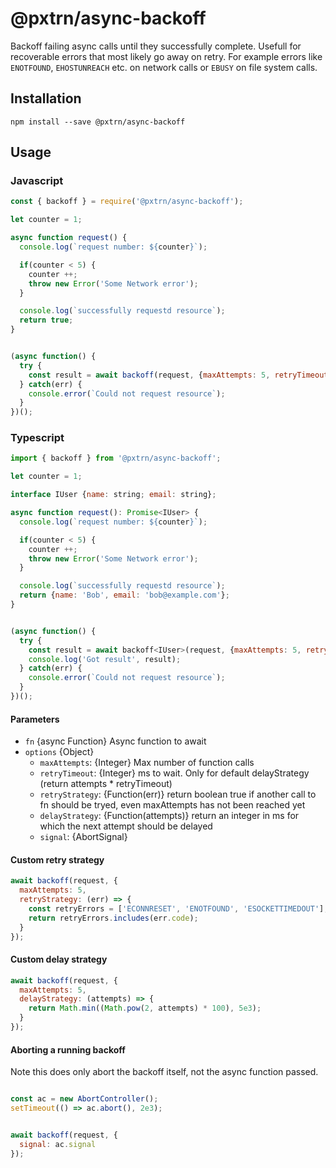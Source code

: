 # @pxtrn/async-backoff

Backoff failing async calls until they successfully complete.
Usefull for recoverable errors that most likely go away on retry.
For example errors like  `ENOTFOUND`, `EHOSTUNREACH` etc. on network calls or
`EBUSY` on file system calls.   

## Installation

`npm install --save @pxtrn/async-backoff`


## Usage

### Javascript
```js
const { backoff } = require('@pxtrn/async-backoff');

let counter = 1;

async function request() {
  console.log(`request number: ${counter}`);

  if(counter < 5) {
    counter ++;
    throw new Error('Some Network error');
  }

  console.log(`successfully requestd resource`);
  return true;
}


(async function() {
  try {
    const result = await backoff(request, {maxAttempts: 5, retryTimeout: 100});
  } catch(err) {
    console.error(`Could not request resource`);
  }
})();
```

### Typescript
```js
import { backoff } from '@pxtrn/async-backoff';

let counter = 1;

interface IUser {name: string; email: string};

async function request(): Promise<IUser> {
  console.log(`request number: ${counter}`);

  if(counter < 5) {
    counter ++;
    throw new Error('Some Network error');
  }

  console.log(`successfully requestd resource`);
  return {name: 'Bob', email: 'bob@example.com'};
}


(async function() {
  try {
    const result = await backoff<IUser>(request, {maxAttempts: 5, retryTimeout: 100});
    console.log('Got result', result);
  } catch(err) {
    console.error(`Could not request resource`);
  }
})();


```


#### Parameters

- `fn` {async Function} Async function to await
- `options` {Object}
  - `maxAttempts`: {Integer} Max number of function calls
  - `retryTimeout`: {Integer} ms to wait.
      Only for default delayStrategy (return attempts * retryTimeout)
  - `retryStrategy`: {Function(err)} return boolean true if another call to fn
      should be tryed, even maxAttempts has not been reached yet
  - `delayStrategy`: {Function(attempts)} return an integer in ms for which the
      next attempt should be delayed
  - `signal`: {AbortSignal}


#### Custom retry strategy

```js
await backoff(request, {
  maxAttempts: 5,
  retryStrategy: (err) => {
    const retryErrors = ['ECONNRESET', 'ENOTFOUND', 'ESOCKETTIMEDOUT'];
    return retryErrors.includes(err.code);
  }
});
```

#### Custom delay strategy

```js
await backoff(request, {
  maxAttempts: 5,
  delayStrategy: (attempts) => {
    return Math.min((Math.pow(2, attempts) * 100), 5e3);
  }
});
```

#### Aborting a running backoff

Note this does only abort the backoff itself, not the async function passed.

```js

const ac = new AbortController();
setTimeout(() => ac.abort(), 2e3);


await backoff(request, {
  signal: ac.signal
});
```
